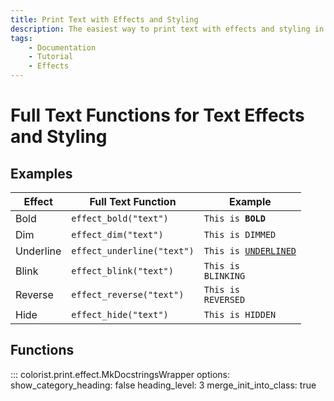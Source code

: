 ```yaml
---
title: Print Text with Effects and Styling
description: The easiest way to print text with effects and styling in terminal output using Colorist for Python. This documentation includes code examples.
tags:
    - Documentation
    - Tutorial
    - Effects
---
```


# Full Text Functions for Text Effects and Styling
## Examples

| Effect           | Full Text Function         | Example                                                                          |
| ---------------- | -------------------------- | -------------------------------------------------------------------------------- |
| Bold             | `effect_bold("text")`      | <code>This is <strong>BOLD</strong></code>                                       |
| Dim              | `effect_dim("text")`       | <code>This is <span class="effect-dimmed">DIMMED</span></code>                   |
| Underline        | `effect_underline("text")` | <code>This is <u>UNDERLINED</u></code>                                           |
| Blink            | `effect_blink("text")`     | <code>This is <span class="effect-blinking">BLINKING</span></code>               |
| Reverse          | `effect_reverse("text")`   | <code>This is <span class="bg-bright-white text-contrast">REVERSED</span></code> |
| Hide             | `effect_hide("text")`      | <code>This is <span class="effect-hidden">HIDDEN</span></code>                   |

## Functions
::: colorist.print.effect.MkDocstringsWrapper
    options:
      show_category_heading: false
      heading_level: 3
      merge_init_into_class: true
